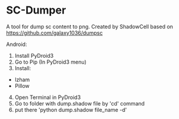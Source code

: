 # SC-Dumper
A tool for dump sc content to png. Created by ShadowCell based on https://github.com/galaxy1036/dumpsc

Android:
1. Install PyDroid3
2. Go to Pip (In PyDroid3 menu)
3. Install:
 - lzham
 - Pillow
4. Open Terminal in PyDroid3
5. Go to folder with dump.shadow file by 'cd' command 
6. put there 'python dump.shadow file_name -d'


